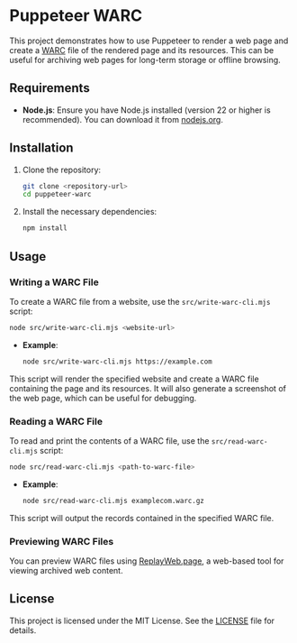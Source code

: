 # Puppeteer WARC

This project demonstrates how to use Puppeteer to render a web page and create a [WARC](https://iipc.github.io/warc-specifications/specifications/warc-format/warc-1.1/) file of the rendered page and its resources. This can be useful for archiving web pages for long-term storage or offline browsing.

## Requirements

- **Node.js**: Ensure you have Node.js installed (version 22 or higher is recommended). You can download it from [nodejs.org](https://nodejs.org/).

## Installation

1. Clone the repository:

   ```bash
   git clone <repository-url>
   cd puppeteer-warc
   ```

2. Install the necessary dependencies:

   ```bash
   npm install
   ```

## Usage

### Writing a WARC File

To create a WARC file from a website, use the `src/write-warc-cli.mjs` script:

```bash
node src/write-warc-cli.mjs <website-url>
```

- **Example**:

  ```bash
  node src/write-warc-cli.mjs https://example.com
  ```

This script will render the specified website and create a WARC file containing the page and its resources. It will also generate a screenshot of the web page, which can be useful for debugging.

### Reading a WARC File

To read and print the contents of a WARC file, use the `src/read-warc-cli.mjs` script:

```bash
node src/read-warc-cli.mjs <path-to-warc-file>
```

- **Example**:

  ```bash
  node src/read-warc-cli.mjs examplecom.warc.gz
  ```

This script will output the records contained in the specified WARC file.

### Previewing WARC Files

You can preview WARC files using [ReplayWeb.page](https://replayweb.page/), a web-based tool for viewing archived web content.

## License

This project is licensed under the MIT License. See the [LICENSE](LICENSE) file for details.
